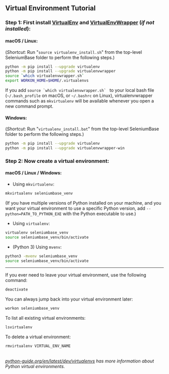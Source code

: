 ## Virtual Environment Tutorial

### **Step 1**: First install [VirtualEnv](http://virtualenv.readthedocs.org/en/latest/) and [VirtualEnvWrapper](http://virtualenvwrapper.readthedocs.org/en/latest/) (<i>if not installed</i>):

#### macOS / Linux:

(*Shortcut*: Run "``source virtualenv_install.sh``" from the top-level SeleniumBase folder to perform the following steps.)

```bash
python -m pip install --upgrade virtualenv
python -m pip install --upgrade virtualenvwrapper
source `which virtualenvwrapper.sh`
export WORKON_HOME=$HOME/.virtualenvs
```

If you add ``source `which virtualenvwrapper.sh` `` to your local bash file (``~/.bash_profile`` on macOS, or ``~/.bashrc`` on Linux), virtualenvwrapper commands such as ``mkvirtualenv`` will be available whenever you open a new command prompt.

#### Windows:

(*Shortcut*: Run "``virtualenv_install.bat``" from the top-level SeleniumBase folder to perform the following steps.)

```bash
python -m pip install --upgrade virtualenv
python -m pip install --upgrade virtualenvwrapper-win
```

### **Step 2**: Now create a virtual environment:

#### macOS / Linux / Windows:

* Using ``mkvirtualenv``:
```bash
mkvirtualenv seleniumbase_venv
```
(If you have multiple versions of Python installed on your machine, and you want your virtual environment to use a specific Python version, add ``--python=PATH_TO_PYTHON_EXE`` with the Python executable to use.)

* Using ``virtualenv``:
```bash
virtualenv seleniumbase_venv
source seleniumbase_venv/bin/activate
```

* (Python 3) Using ``mvenv``:
```bash
python3 -mvenv seleniumbase_venv
source seleniumbase_venv/bin/activate
```

---

If you ever need to leave your virtual environment, use the following command:

```bash
deactivate
```

You can always jump back into your virtual environment later:

```bash
workon seleniumbase_venv
```

To list all existing virtual environments:

```bash
lsvirtualenv
```

To delete a virtual environment:

```bash
rmvirtualenv VIRTUAL_ENV_NAME
```

<br><i>[python-guide.org/en/latest/dev/virtualenvs](http://docs.python-guide.org/en/latest/dev/virtualenvs/) has more information about Python virtual environments.</i>
